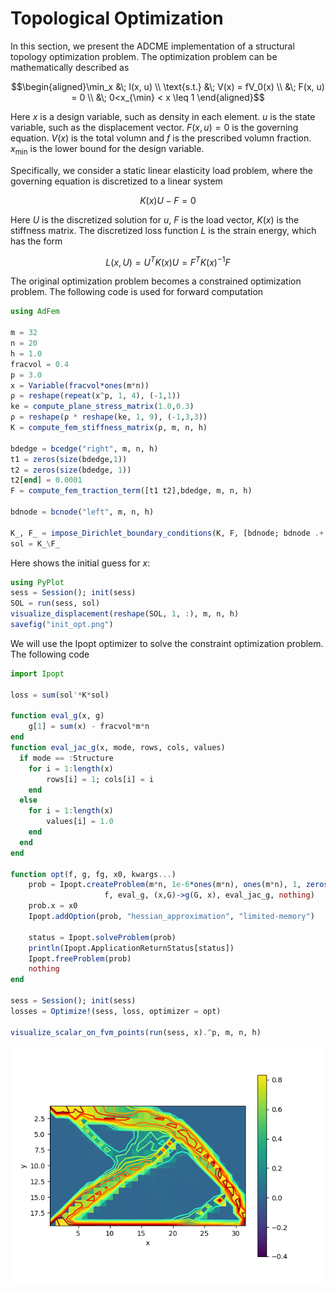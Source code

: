# Topological Optimization 


In this section, we present the ADCME implementation of a structural topology optimization problem. The optimization problem can be mathematically described as 

$$\begin{aligned}\min_x &\; l(x, u) \\ \text{s.t.} &\; V(x) = fV_0(x) \\ &\; F(x, u) = 0 \\ &\; 0<x_{\min} < x \leq  1 \end{aligned}$$

Here $x$ is a design variable, such as density in each element. $u$ is the state variable, such as the displacement vector. $F(x, u) = 0$ is the governing equation. $V(x)$ is the total volumn and $f$ is the prescribed volumn fraction. $x_{\min}$ is the lower bound for the design variable. 

Specifically, we consider a static linear elasticity load problem, where the governing equation is discretized to a linear system 

$$K(x) U - F = 0$$

Here $U$ is the discretized solution for $u$, $F$ is the load vector, $K(x)$ is the stiffness matrix. The discretized loss function $L$ is the strain energy, which has the form 

$$L(x, U) = U^T K(x) U = F^T K(x)^{-1} F$$

The original optimization problem becomes a constrained optimization problem. The following code is used for forward computation

```julia
using AdFem 

m = 32
n = 20 
h = 1.0
fracvol = 0.4
p = 3.0
x = Variable(fracvol*ones(m*n))
ρ = reshape(repeat(x^p, 1, 4), (-1,1))
ke = compute_plane_stress_matrix(1.0,0.3)
ρ = reshape(ρ * reshape(ke, 1, 9), (-1,3,3))
K = compute_fem_stiffness_matrix(ρ, m, n, h)

bdedge = bcedge("right", m, n, h)
t1 = zeros(size(bdedge,1))
t2 = zeros(size(bdedge, 1))
t2[end] = 0.0001
F = compute_fem_traction_term([t1 t2],bdedge, m, n, h)

bdnode = bcnode("left", m, n, h)

K_, F_ = impose_Dirichlet_boundary_conditions(K, F, [bdnode; bdnode .+ (m+1)*(n+1)], zeros(2length(bdnode)))
sol = K_\F_
```

Here shows the initial guess for $x$:

```julia
using PyPlot 
sess = Session(); init(sess)
SOL = run(sess, sol)
visualize_displacement(reshape(SOL, 1, :), m, n, h)
savefig("init_opt.png")
```

We will use the Ipopt optimizer to solve the constraint optimization problem. The following code 

```julia
import Ipopt

loss = sum(sol'*K*sol)

function eval_g(x, g)
    g[1] = sum(x) - fracvol*m*n
end
function eval_jac_g(x, mode, rows, cols, values)
  if mode == :Structure
    for i = 1:length(x)
        rows[i] = 1; cols[i] = i
    end
  else
    for i = 1:length(x)
        values[i] = 1.0
    end
  end
end

function opt(f, g, fg, x0, kwargs...)
    prob = Ipopt.createProblem(m*n, 1e-6*ones(m*n), ones(m*n), 1, zeros(1), zeros(1), m*n, 0,
                     f, eval_g, (x,G)->g(G, x), eval_jac_g, nothing)
    prob.x = x0 
    Ipopt.addOption(prob, "hessian_approximation", "limited-memory")
    
    status = Ipopt.solveProblem(prob)
    println(Ipopt.ApplicationReturnStatus[status])
    Ipopt.freeProblem(prob)
    nothing
end

sess = Session(); init(sess)
losses = Optimize!(sess, loss, optimizer = opt)

visualize_scalar_on_fvm_points(run(sess, x).^p, m, n, h)
```


![](https://github.com/ADCMEMarket/ADCMEImages/blob/master/ADCME/beam.png?raw=true)
